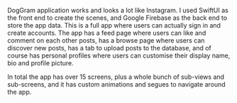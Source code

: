 DogGram application works and looks a lot like Instagram. 
I used SwiftUI as the front end to create the scenes, and Google Firebase as the back end to store the app data.
This is a full app where users can actually sign in and create accounts.
The app has a feed page where users can like and comment on each other posts,
has a browse page where users can discover new posts,
has a tab to upload posts to the database,
and of course has personal profiles where users can customise their display name, bio and profile picture.

In total the app has over 15 screens, plus a whole bunch of sub-views and sub-screens, and it has custom animations and segues to navigate around the app.
